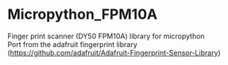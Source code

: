 # Micropython_FPM10A
Finger print scanner (DY50 FPM10A) library for micropython  
Port from the adafruit fingerprint library (https://github.com/adafruit/Adafruit-Fingerprint-Sensor-Library)
